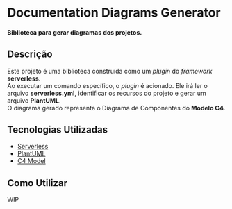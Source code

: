 # Documentation Diagrams Generator

#### Biblioteca para gerar diagramas dos projetos.

## Descrição

Este projeto é uma biblioteca construída como um *plugin* do *framework* **serverless**.  
Ao executar um comando específico, o *plugin* é acionado. Ele irá ler o arquivo **serverless.yml**, identificar os recursos do projeto e gerar um arquivo **PlantUML**.  
O diagrama gerado representa o Diagrama de Componentes do **Modelo C4**.

## Tecnologias Utilizadas

- [Serverless](https://www.serverless.com/)
- [PlantUML](https://plantuml.com/)
- [C4 Model](https://c4model.com/)

## Como Utilizar

WIP
